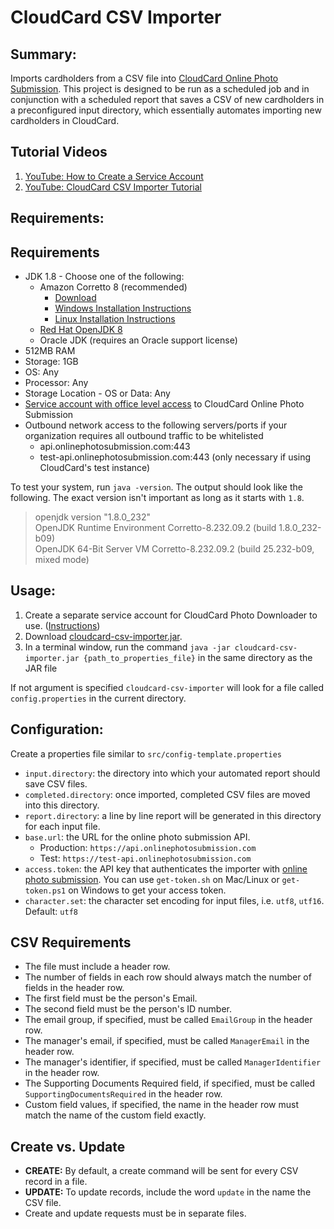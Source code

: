 # CloudCard CSV Importer

Summary:
---
Imports cardholders from a CSV file into [CloudCard Online Photo Submission](https://onlinephotosubmission.com). This project is designed to be run as
a scheduled job and in conjunction with a scheduled report that saves a CSV of new cardholders in a preconfigured input directory, which essentially
automates importing new cardholders in CloudCard.

Tutorial Videos
---

1. [YouTube: How to Create a Service Account](https://youtu.be/_J9WKAMZOdY)
1. [YouTube: CloudCard CSV Importer Tutorial](https://youtu.be/Pu6HXLk6jZ4)

Requirements:
---

## Requirements

- JDK 1.8 - Choose one of the following:
  - Amazon Corretto 8 (recommended)
    - [Download](https://docs.aws.amazon.com/corretto/latest/corretto-8-ug/downloads-list.html)
    - [Windows Installation Instructions](https://docs.aws.amazon.com/corretto/latest/corretto-8-ug/windows-7-install.html)
    - [Linux Installation Instructions](https://docs.aws.amazon.com/corretto/latest/corretto-8-ug/generic-linux-install.html)
  - [Red Hat OpenJDK 8](https://developers.redhat.com/products/openjdk/download)
  - Oracle JDK (requires an Oracle support license)
- 512MB RAM
- Storage: 1GB 
- OS: Any
- Processor: Any
- Storage Location - OS or Data: Any
- [Service account with office level access](https://sharptop.atlassian.net/wiki/spaces/CCD/pages/1226440705/User+Roles) to CloudCard Online Photo Submission
- Outbound network access to the following servers/ports if your organization requires all outbound traffic to be whitelisted
  - api.onlinephotosubmission.com:443
  - test-api.onlinephotosubmission.com:443 (only necessary if using CloudCard's test instance)

To test your system, run `java -version`.  The output should look like the following.  The exact version isn't important as long as it starts with `1.8`.
> openjdk version "1.8.0_232" <br/>
> OpenJDK Runtime Environment Corretto-8.232.09.2 (build 1.8.0_232-b09) <br/>
> OpenJDK 64-Bit Server VM Corretto-8.232.09.2 (build 25.232-b09, mixed mode)

Usage:
---

1. Create a separate service account for CloudCard Photo Downloader to use. ([Instructions](https://youtu.be/_J9WKAMZOdY))
1. Download [cloudcard-csv-importer.jar](https://github.com/sharptopco/cloudcard-csv-importer/raw/master/cloudcard-csv-importer.jar).
1. In a terminal window, run the command `java -jar cloudcard-csv-importer.jar {path_to_properties_file}` in the same directory as the JAR file

If not argument is specified `cloudcard-csv-importer` will look for a file called `config.properties` in the current directory.

Configuration:
---
Create a properties file similar to `src/config-template.properties`

* `input.directory`: the directory into which your automated report should save CSV files.
* `completed.directory`: once imported, completed CSV files are moved into this directory.
* `report.directory`: a line by line report will be generated in this directory for each input file.
* `base.url`: the URL for the online photo submission API. 
  *  Production: `https://api.onlinephotosubmission.com`
  *  Test: `https://test-api.onlinephotosubmission.com`
* `access.token`: the API key that authenticates the importer with [online photo submission](https://onlinephotosubmission.com). You can
  use `get-token.sh` on Mac/Linux or `get-token.ps1` on Windows to get your access token.
* `character.set`: the character set encoding for input files, i.e. `utf8`, `utf16`. Default: `utf8`

CSV Requirements
---

- The file must include a header row.
- The number of fields in each row should always match the number of fields in the header row.
- The first field must be the person's Email.
- The second field must be the person's ID number.
- The email group, if specified, must be called `EmailGroup` in the header row.
- The manager's email, if specified, must be called `ManagerEmail` in the header row.
- The manager's identifier, if specified, must be called `ManagerIdentifier` in the header row.
- The Supporting Documents Required field, if specified, must be called `SupportingDocumentsRequired` in the header row.
- Custom field values, if specified, the name in the header row must match the name of the custom field exactly.

Create vs. Update
---

- **CREATE:** By default, a create command will be sent for every CSV record in a file.
- **UPDATE:** To update records, include the word `update` in the name the CSV file.
- Create and update requests must be in separate files.
